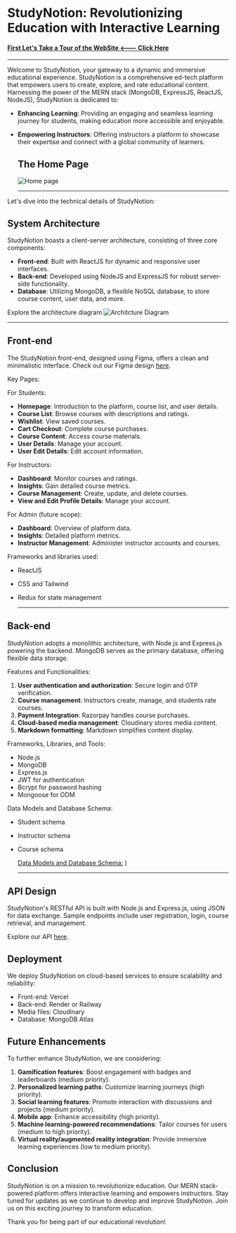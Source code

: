 # StudyNotion: Revolutionizing Education with Interactive Learning

#### [First Let's Take a Tour of the WebSite  <--- Click Here](https://study-notion-frontent-njnx4x2hz-pankaj25ic034-satienggin.vercel.app/)
---

Welcome to StudyNotion, your gateway to a dynamic and immersive educational experience. StudyNotion is a comprehensive ed-tech platform that empowers users to create, explore, and rate educational content. Harnessing the power of the MERN stack (MongoDB, ExpressJS, ReactJS, NodeJS), StudyNotion is dedicated to:

- **Enhancing Learning**: Providing an engaging and seamless learning journey for students, making education more accessible and enjoyable.

- **Empowering Instructors**: Offering instructors a platform to showcase their expertise and connect with a global community of learners.

  ## The Home Page

  ![Home page](https://github.com/Pankajk001/StudyNotion-An-Ed-tech-Platform/assets/121424516/ea5a050d-6430-48f9-98e9-1e41f108a597)

  ---

  

Let's dive into the technical details of StudyNotion:

## System Architecture

StudyNotion boasts a client-server architecture, consisting of three core components:

- **Front-end**: Built with ReactJS for dynamic and responsive user interfaces.
- **Back-end**: Developed using NodeJS and ExpressJS for robust server-side functionality.
- **Database**: Utilizing MongoDB, a flexible NoSQL database, to store course content, user data, and more.

Explore the architecture diagram 
![Architcture Diagram](https://github.com/Pankajk001/StudyNotion-An-Ed-tech-Platform/assets/121424516/c2fe000e-ad9d-494f-9589-9a81d3dcde5a)

---


## Front-end

The StudyNotion front-end, designed using Figma, offers a clean and minimalistic interface. Check out our Figma design [here](https://www.figma.com/file/Mikd0FjHKAofUlWQSi70nf/StudyNotion_shared).

Key Pages:

For Students:
- **Homepage**: Introduction to the platform, course list, and user details.
- **Course List**: Browse courses with descriptions and ratings.
- **Wishlist**: View saved courses.
- **Cart Checkout**: Complete course purchases.
- **Course Content**: Access course materials.
- **User Details**: Manage your account.
- **User Edit Details**: Edit account information.

For Instructors:
- **Dashboard**: Monitor courses and ratings.
- **Insights**: Gain detailed course metrics.
- **Course Management**: Create, update, and delete courses.
- **View and Edit Profile Details**: Manage your account.

For Admin (future scope):
- **Dashboard**: Overview of platform data.
- **Insights**: Detailed platform metrics.
- **Instructor Management**: Administer instructor accounts and courses.

Frameworks and libraries used:
- ReactJS
- CSS and Tailwind
- Redux for state management

  ---

## Back-end

StudyNotion adopts a monolithic architecture, with Node.js and Express.js powering the backend. MongoDB serves as the primary database, offering flexible data storage.

Features and Functionalities:
1. **User authentication and authorization**: Secure login and OTP verification.
2. **Course management**: Instructors create, manage, and students rate courses.
3. **Payment Integration**: Razorpay handles course purchases.
4. **Cloud-based media management**: Cloudinary stores media content.
5. **Markdown formatting**: Markdown simplifies content display.

Frameworks, Libraries, and Tools:
- Node.js
- MongoDB
- Express.js
- JWT for authentication
- Bcrypt for password hashing
- Mongoose for ODM

Data Models and Database Schema:
- Student schema
- Instructor schema
- Course schema

  [Data Models and Database Schema:](https://github.com/Pankajk001/StudyNotion-An-Ed-tech-Platform/assets/121424516/8fe66a5c-a680-4c0a-88b1-936d9dd708cc)
)

  ---


## API Design

StudyNotion's RESTful API is built with Node.js and Express.js, using JSON for data exchange. Sample endpoints include user registration, login, course retrieval, and management.

Explore our API [here](insert-link-to-api-docs).

## Deployment

We deploy StudyNotion on cloud-based services to ensure scalability and reliability:

- Front-end: Vercel
- Back-end: Render or Railway
- Media files: Cloudinary
- Database: MongoDB Atlas

## Future Enhancements

To further enhance StudyNotion, we are considering:

1. **Gamification features**: Boost engagement with badges and leaderboards (medium priority).
2. **Personalized learning paths**: Customize learning journeys (high priority).
3. **Social learning features**: Promote interaction with discussions and projects (medium priority).
4. **Mobile app**: Enhance accessibility (high priority).
5. **Machine learning-powered recommendations**: Tailor courses for users (medium to high priority).
6. **Virtual reality/augmented reality integration**: Provide immersive learning experiences (low to medium priority).

## Conclusion

StudyNotion is on a mission to revolutionize education. Our MERN stack-powered platform offers interactive learning and empowers instructors. Stay tuned for updates as we continue to develop and improve StudyNotion. Join us on this exciting journey to transform education.

Thank you for being part of our educational revolution!
